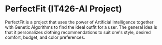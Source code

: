 # PerfectFit (IT426-AI Project)
PerfectFit is a project that uses the power of Artificial Intelligence together with Genetic Algorithms to find the ideal outfit for a user. The general idea is that it personalizes clothing recommendations to suit one's style, desired comfort, budget, and color preferences.

